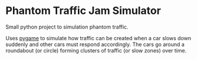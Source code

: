 # Phantom Traffic Jam Simulator
Small python project to simulation phantom traffic. 

Uses [pygame](https://www.pygame.org/news) to simulate how traffic can be created when a car slows down suddenly and other cars must respond accordingly. 
The cars go around a roundabout (or circle) forming clusters of traffic (or slow zones) over time.
